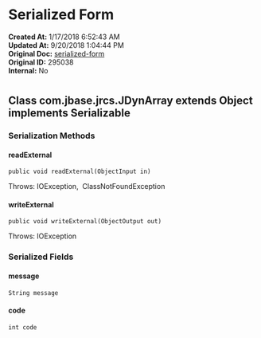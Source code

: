 # Serialized Form

**Created At:** 1/17/2018 6:52:43 AM  
**Updated At:** 9/20/2018 1:04:44 PM  
**Original Doc:** [serialized-form](https://docs.jbase.com/jrcs/serialized-form)  
**Original ID:** 295038  
**Internal:** No  


# 

## Class com.jbase.jrcs.JDynArray extends Object implements Serializable

### 


### Serialization Methods

#### readExternal

```
public void readExternal(ObjectInput in)  
```

Throws: IOException,  ClassNotFoundException

#### 


#### 


#### writeExternal

```
public void writeExternal(ObjectOutput out) 
```

Throws: IOException



### 


### Serialized Fields

#### message

```
String message
```

#### 


#### code

```
int code
```
